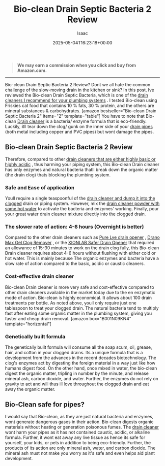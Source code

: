 ﻿---
author: Isaac
layout: post
title: Bio-clean Drain Septic Bacteria 2 Review
date: '2025-05-04T16:23:18+00:00'
categories:
- Drains
- Product Reviews
tags: []
slug: /bio-clean-drain-septic-bacteria-2-review/
lastmod: 2025-05-07T12:21:26+03:00
---
> **We may earn a commission when you click and buy from Amazon.com.**
>

---
Bio-clean Drain Septic Bacteria 2 Review? Dont we all hate the common challenge of the slow-moving drain in the kitchen or sink?
In this post, Ive reviewed the Bio-clean Drain Septic Bacteria, which is one of the
[drain cleaners I recommend for your plumbing systems](https://pestpolicy.com/best-drain-cleaner//)
. I tested Bio-clean using Friskies cat food that contains 10 % fats, 30 % protein, and the others are mineral substances & carbohydrates.
[amazon bestseller="Bio-clean Drain Septic Bacteria 2" items="2" template="table"]
You have to note that Bio-clean
[Drain cleaner](https://pestpolicy.com/how-drain-cleaners-work/)
is a bacteria/ enzyme formula that is eco-friendly. Luckily, itll tear down the clog/ gunk on the inner side of your
[drain pipes](https://pestpolicy.com/sink-not-draining-but-pipes-clear/)
(both metal including copper and PVC pipes) but wont damage the pipes.
## Bio-clean Drain Septic Bacteria 2 Review
Therefore, compared to other
[drain cleaners that are either highly basic or highly acidic](https://pestpolicy.com/is-drain-cleaner-an-acid-or-base/)
, thus harming your piping system, this Bio-clean Drain cleaner has only enzymes and natural bacteria thatll break down the organic matter (the drain clog) thats blocking the plumbing system.

### Safe and Ease of application
Youll require a single teaspoonful of the
[drain cleaner and dump it into the clogged](https://pestpolicy.com/dont-use-vinegar-and-baking-soda-to-clean-clogged-drains/)
drain or piping system. However, mix the
[drain cleaner powder with some hot water](https://pestpolicy.com/how-to-unclog-a-bathtub-drain-with-standing-water/)
to activate the bacteria and enzymes' working. Finally, pour your great water drain cleaner mixture directly into the clogged drain.
### The slower rate of action: 4-6 hours (Overnight is better)
Compared to the other drain cleaners such as
[Pure Lye drain opener](https://pestpolicy.com/pure-lye-drain-opener-review/)
,
[Drano Max Gel Clog Remover](https://pestpolicy.com/drano-max-gel-clog-remover-review/)
, or the
[XIONLAB Safer Drain Opener](https://pestpolicy.com/xionlab-safer-drain-opener-review/)
that required an allowance of 15-30 minutes to work on the drain clog fully, this Bio-clean Drain cleaner requires about 4-6 hours without flushing with either cold or hot water. This is mainly because The organic enzymes and bacteria have a slow rate of action compared to the basic, acidic or caustic cleaners.
### Cost-effective drain cleaner
Bio-clean Drain cleaner is more very safe and cost-effective compared to other drain cleaners available in the market today  due to the en enzymatic mode of action. Bio-clean is highly economical.
It allows about 100 drain treatments per bottle. As noted above, youll only require just one tablespoon to treat your clogged drain. The natural bacteria tend to multiply fast after eating some organic matter in the plumbing system, giving you faster and cheap drain removal.
[amazon box="B001N09KN4" template="horizontal"]
### Genetically built formula
The genetically built formula will consume all the soap scum, oil, grease, hair, and cotton in your clogged drains. Its a unique formula that is a development from the advances in the recent decades biotechnology. The clog's enzymes act by digesting the foreign material in a way just like how humans digest food.
On the other hand, once mixed in water, the bio-clean digest the organic matter, tripling in number by the minute, and release mineral ash, carbon dioxide, and water. Further, the enzymes do not rely on gravity to act and will thus ill love throughout the clogged drain and eat away the organic matter.
## **Bio-Clean safe for pipes**?
I would say that Bio-clean, as they are just natural bacteria and enzymes, wont generate dangerous gases in their action. Bio-clean digests organic materials without heating or generation poisonous fumes.
The
[drain cleaner](https://pestpolicy.com/is-drain-cleaner-an-acid-or-base/)
wont harm your pipes as it has not contained caustic, acidic, or alkaline formula. Further, it wont eat away any live tissue as hence its safe for yourself, your kids, or pets in addition to being eco-friendly.
Further, the products of its action are only mineral ash, water, and carbon dioxide. The mineral ash must not make you worry as it's safe and even helps aid plant development.